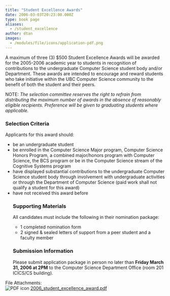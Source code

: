 ```yaml
---
title: "Student Excellence Awards"
date: 2006-03-03T20:23:00.000Z
type: book page
aliases:
  - /student_excellence
author: dtan
images:
  - /modules/file/icons/application-pdf.png
---
```


<div class="field field-name-body field-type-text-with-summary field-label-hidden"><div class="field-items"><div class="field-item even"><p>A maximum of three (3) $500 Student Excellence Awards will be awarded for the 2005-2006 academic year to students in recognition of contributions to the undergraduate Computer Science student body and/or Department. These awards are intended to encourage and reward students who take initiative within the UBC Computer Science community to the benefit of both the student and their peers.</p>
<p>NOTE: <em>The selection committee reserves the right to refrain from distributing the maximum number of awards in the absence of reasonably eligible recipients. Preference will be given to graduating students where applicable.</em></p>
<h3>Selection Criteria</h3>
<p>Applicants for this award should:</p>
<ul>
<li>be an undergraduate student</li>
<li>be enrolled in the Computer Science Major program, Computer Science Honors Program, a combined major/honors program with Computer Science, the BCS program or be in the Computer Science stream of the Cognitive Systems program</li>
<li>have displayed substantial contributions to the undergraduate Computer Science student body through involvement with undergraduate activities or through the Department of Computer Science (paid work shall not qualify a student for this award)</li>
<li>have not received this award before</li>
<h3>Supporting Materials</h3>
<p>All candidates must include the following in their nomination package:</p>
<ul>
<li>1 completed nomination form</li>
<li>2 signed &amp; sealed letters of support from a peer student and a faculty member</li>
</ul>
<h3>Submission Information</h3>
<p>Please submit application package in person no later than <strong>Friday March 31, 2006 at 2PM</strong> to the Computer Science Department Office (room 201 ICICS/CS building).</p>
</ul></div></div></div><div class="field field-name-field-file-attachments field-type-file field-label-above"><div class="field-label">File Attachments:&#xA0;</div><div class="field-items"><div class="field-item even"><span class="file"><img class="file-icon" alt="PDF icon" title="application/pdf" src="/modules/file/icons/application-pdf.png"> <a href="https://ubccsss.org/files/2006_student_excellence_award.pdf" type="application/pdf; length=35430">2006_student_excellence_award.pdf</a></span></div></div></div>    <footer>
          </footer>
